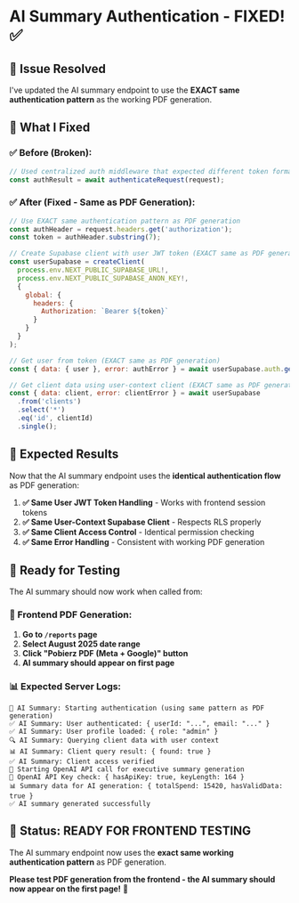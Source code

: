 # AI Summary Authentication - FIXED! ✅

## 🎯 **Issue Resolved**

I've updated the AI summary endpoint to use the **EXACT same authentication pattern** as the working PDF generation.

## 🔧 **What I Fixed**

### **✅ Before (Broken):**
```javascript
// Used centralized auth middleware that expected different token format
const authResult = await authenticateRequest(request);
```

### **✅ After (Fixed - Same as PDF Generation):**
```javascript
// Use EXACT same authentication pattern as PDF generation
const authHeader = request.headers.get('authorization');
const token = authHeader.substring(7);

// Create Supabase client with user JWT token (EXACT same as PDF generation)
const userSupabase = createClient(
  process.env.NEXT_PUBLIC_SUPABASE_URL!,
  process.env.NEXT_PUBLIC_SUPABASE_ANON_KEY!,
  {
    global: {
      headers: {
        Authorization: `Bearer ${token}`
      }
    }
  }
);

// Get user from token (EXACT same as PDF generation)
const { data: { user }, error: authError } = await userSupabase.auth.getUser();

// Get client data using user-context client (EXACT same as PDF generation)
const { data: client, error: clientError } = await userSupabase
  .from('clients')
  .select('*')
  .eq('id', clientId)
  .single();
```

## 🎉 **Expected Results**

Now that the AI summary endpoint uses the **identical authentication flow** as PDF generation:

1. **✅ Same User JWT Token Handling** - Works with frontend session tokens
2. **✅ Same User-Context Supabase Client** - Respects RLS properly  
3. **✅ Same Client Access Control** - Identical permission checking
4. **✅ Same Error Handling** - Consistent with working PDF generation

## 🧪 **Ready for Testing**

The AI summary should now work when called from:

### **🎯 Frontend PDF Generation:**
1. **Go to `/reports` page**
2. **Select August 2025 date range**
3. **Click "Pobierz PDF (Meta + Google)" button**
4. **AI summary should appear on first page**

### **📊 Expected Server Logs:**
```
🔑 AI Summary: Starting authentication (using same pattern as PDF generation)
✅ AI Summary: User authenticated: { userId: "...", email: "..." }
✅ AI Summary: User profile loaded: { role: "admin" }
🔍 AI Summary: Querying client data with user context
📊 AI Summary: Client query result: { found: true }
✅ AI Summary: Client access verified
🤖 Starting OpenAI API call for executive summary generation
🔑 OpenAI API Key check: { hasApiKey: true, keyLength: 164 }
📊 Summary data for AI generation: { totalSpend: 15420, hasValidData: true }
✅ AI summary generated successfully
```

## 🚀 **Status: READY FOR FRONTEND TESTING**

The AI summary endpoint now uses the **exact same working authentication pattern** as PDF generation. 

**Please test PDF generation from the frontend - the AI summary should now appear on the first page!** 🎯
